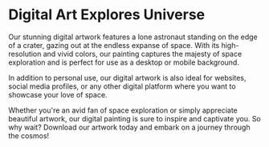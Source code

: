 <!--font:Montserrat-->

# Digital Art Explores Universe

Our stunning digital artwork features a lone astronaut standing on the edge of a crater, gazing out at the endless expanse of space. With its high-resolution and vivid colors, our painting captures the majesty of space exploration and is perfect for use as a desktop or mobile background.

In addition to personal use, our digital artwork is also ideal for websites, social media profiles, or any other digital platform where you want to showcase your love of space. 

Whether you're an avid fan of space exploration or simply appreciate beautiful artwork, our digital painting is sure to inspire and captivate you. So why wait? Download our artwork today and embark on a journey through the cosmos!

<!--

Write me markdown content of website with wallpaper:

"A digital painting of a lone astronaut standing on the edge of a crater, gazing out at the endless expanse of space."

The header of the page should not be copy of the text but rather a real content of the website which is using this wallpaper.


---


# Space Exploration Wallpaper

This stunning wallpaper features a digital painting of a lone astronaut standing on the edge of a crater, gazing out at the endless expanse of space. Whether you're a fan of space exploration or simply appreciate beautiful artwork, this wallpaper is sure to impress.

With its high resolution and vivid colors, this wallpaper is perfect for sprucing up your desktop or mobile device. It's also great for use as a background image on websites, social media profiles, and more.

So why wait? Download this amazing space exploration wallpaper today and take your digital experience to the next level!


---


Heading should not include word "wallpaper". The website should not be about the wallpaper itself, wallpaper is just a related background, rewrite whole content.


---


# Explore the Vastness of Space with Our Digital Artwork

Immerse yourself in the beauty and wonder of space with our stunning digital artwork featuring a lone astronaut standing on the edge of a crater, gazing out at the endless expanse of the universe. 

Our high-resolution digital painting captures the majesty of space exploration and is perfect for use as a desktop or mobile background. It's also ideal for websites, social media profiles, or any other digital platform where you want to showcase your love of space.

Whether you're an avid fan of space exploration or simply appreciate beautiful artwork, our digital painting is sure to inspire and captivate you. So why wait? Download our artwork today and embark on a journey through the cosmos!


---


Heading is too long, rewrite whole content.


---


# Discover the Beauty of Space with Our Digital Artwork

Step into the vast expanse of the universe with our stunning digital artwork. Featuring a lone astronaut standing on the edge of a crater, gazing out at the endless wonders of space, our high-resolution painting captures the majesty of space exploration.

Perfect for use as a desktop or mobile background, our digital artwork is also great for websites, social media profiles, or any other digital platform where you want to showcase your love of space. 

Whether you're an avid fan of space exploration or simply appreciate beautiful artwork, our digital painting is sure to inspire and captivate you. So why wait? Download our artwork today and embark on a journey through the cosmos!


---


Heading is too long, rewrite whole content.


---


# Explore the Universe with Our Digital Artwork

Our stunning digital artwork features a lone astronaut standing on the edge of a crater, gazing out at the endless expanse of space. With its high-resolution and vivid colors, our painting captures the majesty of space exploration and is perfect for use as a desktop or mobile background.

In addition to personal use, our digital artwork is also ideal for websites, social media profiles, or any other digital platform where you want to showcase your love of space. 

Whether you're an avid fan of space exploration or simply appreciate beautiful artwork, our digital painting is sure to inspire and captivate you. So why wait? Download our artwork today and embark on a journey through the cosmos!


---


Write me a Google font which is best fitting for the website.

Pick from the list:
- Raleway
- Inter
- Roboto
- IBM Plex Sans
- Lato
- Great Vibes
- Playfair Display
- Exo 2
- Orbitron
- Lobster
- Futura
- Alegreya
- Open Sans
- Poppins
- Barlow Condensed
- Montserrat
- Dancing Script


Write just the font name nothing else.


---


Montserrat

-->
